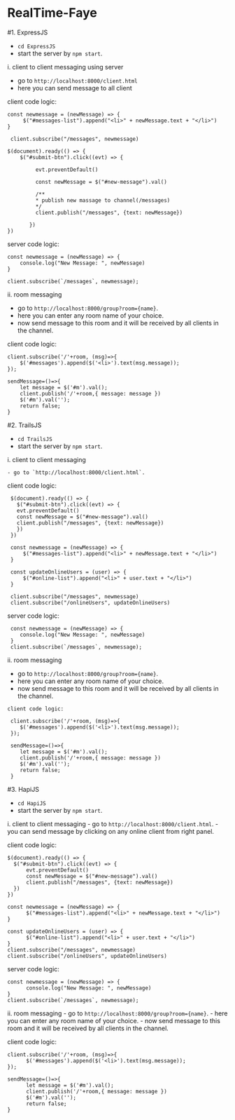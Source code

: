 # RealTime-Faye

#1. ExpressJS
  - `cd ExpressJS`
  - start the server by `npm start`.

  i. client to client messaging using server

   - go to `http://localhost:8000/client.html`
   - here you can send message to all client

   client code logic:

    const newmessage = (newMessage) => {
         $("#messages-list").append("<li>" + newMessage.text + "</li>")
    }

     client.subscribe("/messages", newmessage)

    $(document).ready(() => {
        $("#submit-btn").click((evt) => {

             evt.preventDefault()

             const newMessage = $("#new-message").val()

             /**
             * publish new massage to channel(/messages)
             */
             client.publish("/messages", {text: newMessage})

           })
    })

   server code logic:

    const newmessage = (newMessage) => {
        console.log("New Message: ", newMessage)
    }

    client.subscribe(`/messages`, newmessage);


  ii. room messaging

   - go to `http://localhost:8000/group?room={name}`.
   - here you can enter any room name of your choice.
   - now send message to this room and it will be received by all clients in the channel.

   client code logic:

    client.subscribe('/'+room, (msg)=>{
        $('#messages').append($('<li>').text(msg.message));
    });

    sendMessage=()=>{
        let message = $('#m').val();
        client.publish('/'+room,{ message: message })
        $('#m').val('');
        return false;
    }

 #2. TrailsJS
   - `cd TrailsJS`
   - start the server by `npm start`.

  i. client to client messaging

    - go to `http://localhost:8000/client.html`.

   client code logic:

     $(document).ready(() => {
       $("#submit-btn").click((evt) => {
       evt.preventDefault()
       const newMessage = $("#new-message").val()
       client.publish("/messages", {text: newMessage})
       })
     })

     const newmessage = (newMessage) => {
         $("#messages-list").append("<li>" + newMessage.text + "</li>")
     }

     const updateOnlineUsers = (user) => {
         $("#online-list").append("<li>" + user.text + "</li>")
     }

     client.subscribe("/messages", newmessage)
     client.subscribe("/onlineUsers", updateOnlineUsers)

   server code logic:

     const newmessage = (newMessage) => {
        console.log("New Message: ", newMessage)
     }
     client.subscribe(`/messages`, newmessage);


   ii. room messaging
   - go to `http://localhost:8000/group?room={name}`.
   - here you can enter any room name of your choice.
   - now send message to this room and it will be received by all clients in the channel.

    client code logic:

     client.subscribe('/'+room, (msg)=>{
        $('#messages').append($('<li>').text(msg.message));
     });

     sendMessage=()=>{
        let message = $('#m').val();
        client.publish('/'+room,{ message: message })
        $('#m').val('');
        return false;
     }

 #3. HapiJS
   - `cd HapiJS`
   - start the server by `npm start`.

   i. client to client messaging
    - go to `http://localhost:8000/client.html`.
    - you can send message by clicking on any online client from right panel.

   client code logic:

    $(document).ready(() => {
      $("#submit-btn").click((evt) => {
          evt.preventDefault()
          const newMessage = $("#new-message").val()
          client.publish("/messages", {text: newMessage})
      })
    })

    const newmessage = (newMessage) => {
          $("#messages-list").append("<li>" + newMessage.text + "</li>")
    }

    const updateOnlineUsers = (user) => {
          $("#online-list").append("<li>" + user.text + "</li>")
    }
    client.subscribe("/messages", newmessage)
    client.subscribe("/onlineUsers", updateOnlineUsers)

   server code logic:

    const newmessage = (newMessage) => {
          console.log("New Message: ", newMessage)
    }
    client.subscribe(`/messages`, newmessage);

   ii. room messaging
    - go to `http://localhost:8000/group?room={name}`.
    - here you can enter any room name of your choice.
    - now send message to this room and it will be received by all clients in the channel.

   client code logic:

    client.subscribe('/'+room, (msg)=>{
          $('#messages').append($('<li>').text(msg.message));
    });

    sendMessage=()=>{
          let message = $('#m').val();
          client.publish('/'+room,{ message: message })
          $('#m').val('');
          return false;
    }